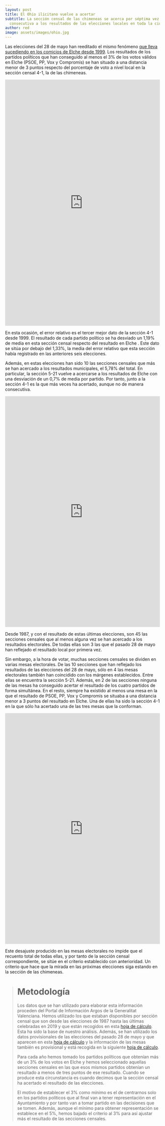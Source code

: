 ```yaml
---
layout: post
title: El Ohio ilicitano vuelve a acertar
subtitle: La sección censal de las chimeneas se acerca por séptima vez
  consecutiva a los resultados de las elecciones locales en toda la ciudad
author: red
image: assets/images/ohio.jpg
---
```

Las elecciones del 28 de mayo han reeditado el mismo fenómeno [que lleva sucediendo en los comicios de Elche desde 1999](https://medium.com/@petertecnologia/veinte-a%C3%B1os-de-acierto-electoral-6f78ac98e6b). Los resultados de los partidos políticos que han conseguido al menos el 3% de los votos válidos en Elche (PSOE, PP, Vox y Compromís) se han situado a una distancia menor de 3 puntos respecto del porcentaje de voto a nivel local en la sección censal 4-1, la de las chimeneas.

<iframe title="23 | PSOE y PP | Casco" aria-label="Map" id="datawrapper-chart-eEcYw" src="https://datawrapper.dwcdn.net/c7BQc/1/" scrolling="no" frameborder="0" style="width: 0; min-width: 100% !important; border: none;" height="800" data-external="1"></iframe><script type="text/javascript">!function(){"use strict";window.addEventListener("message",(function(a){if(void 0!==a.data["datawrapper-height"]){var e=document.querySelectorAll("iframe");for(var t in a.data["datawrapper-height"])for(var r=0;r<e.length;r++)if(e[r].contentWindow===a.source){var i=a.data["datawrapper-height"][t]+"px";e[r].style.height=i}}}))}();
</script>

En esta ocasión, el error relativo es el tercer mejor dato de la sección 4-1 desde 1999. El resultado de cada partido político se ha desviado un 1,19% de media en esta sección censal respecto del resultado en Elche . Este dato se sitúa por debajo del 1,33%, la media del error relativo que esta sección había registrado en las anteriores seis elecciones. 

Además, en estas elecciones han sido 10 las secciones censales que más se han acercado a los resultados municipales, el 5,78% del total. En particular, la sección 5-21 vuelve a acercarse a los resultados de Elche con una desviación de un 0,7% de media por partido. Por tanto, junto a la sección 4-1 es la que más veces ha acertado, aunque no de manera consecutiva.

<iframe title="23 | PSOE y PP | Casco" aria-label="Map" id="datawrapper-chart-eEcYw" src="https://datawrapper.dwcdn.net/LfETF/1/" scrolling="no" frameborder="0" style="width: 0; min-width: 100% !important; border: none;" height="750" data-external="1"></iframe><script type="text/javascript">!function(){"use strict";window.addEventListener("message",(function(a){if(void 0!==a.data["datawrapper-height"]){var e=document.querySelectorAll("iframe");for(var t in a.data["datawrapper-height"])for(var r=0;r<e.length;r++)if(e[r].contentWindow===a.source){var i=a.data["datawrapper-height"][t]+"px";e[r].style.height=i}}}))}();
</script>

Desde 1987, y con el resultado de estas últimas elecciones, son 45 las secciones censales que al menos alguna vez se han acercado a los resultados electorales. De todas ellas son 3 las que el pasado 28 de mayo han reflejado el resultado local por primera vez.

Sin embargo, a la hora de votar, muchas secciones censales se dividen en varias mesas electorales. De las 10 secciones que han reflejado los resultados de las elecciones del 28 de mayo, sólo en 4 las mesas electorales también han coincidido con los márgenes establecidos. Entre ellas se encuentra la sección 5-21. Además, en 2 de las secciones ninguna de las mesas ha conseguido acertar el resultado de los cuatro partidos de forma simultánea. En el resto, siempre ha existido al menos una mesa en la que el resultado de PSOE, PP, Vox y Compromís se situaba a una distancia menor a 3 puntos del resultado en Elche. Una de ellas ha sido la sección 4-1 en la que sólo ha acertado una de las tres mesas que la conforman.

<iframe title="23 | PSOE y PP | Casco" aria-label="Map" id="datawrapper-chart-eEcYw" src="https://datawrapper.dwcdn.net/1B7Wk/2/" scrolling="no" frameborder="0" style="width: 0; min-width: 100% !important; border: none;" height="750" data-external="1"></iframe><script type="text/javascript">!function(){"use strict";window.addEventListener("message",(function(a){if(void 0!==a.data["datawrapper-height"]){var e=document.querySelectorAll("iframe");for(var t in a.data["datawrapper-height"])for(var r=0;r<e.length;r++)if(e[r].contentWindow===a.source){var i=a.data["datawrapper-height"][t]+"px";e[r].style.height=i}}}))}();
</script>

Este desajuste producido en las mesas electorales no impide que el recuento total de todas ellas, y por tanto de la sección censal correspondiente, se sitúe en el criterio establecido con anterioridad. Un criterio que hace que la mirada en las próximas elecciones siga estando en la sección de las chimeneas.

> # Metodología
>
> Los datos que se han utilizado para elaborar esta información proceden del Portal de Información Argos de la Generalitat Valenciana. Hemos utilizado los que estaban disponibles por sección censal que son desde las elecciones de 1987 hasta las últimas celebradas en 2019 y que están recogidos en esta [hoja de cálculo](https://docs.google.com/spreadsheets/d/1O76KqfG_xQXT_goyisRIHfYMwnohqkMYaDhCXyHrGKo/edit?usp=sharing). Esta ha sido la base de nuestro análisis. Además, se han utilizado los datos provisionales de las elecciones del pasado 28 de mayo y que aparecen en esta [hoja de cálculo](https://docs.google.com/spreadsheets/d/1xeEDm0gddo0UpPmqSiL98jpNRr34d7BRotDx6tbl8I8/edit?usp=sharing) y la información de las mesas también es provisional y está recogida en la siguiente [hoja de cálculo](https://docs.google.com/spreadsheets/d/1mfQsOgcsW-zcA69qWYA0Ke0MxiimNYZo/edit?usp=sharing&ouid=112734869912486380525&rtpof=true&sd=true).
>
> Para cada año hemos tomado los partidos políticos que obtenían más de un 3% de los votos en Elche y hemos seleccionado aquellas secciones censales en las que esos mismos partidos obtenían un resultado a menos de tres puntos de ese resultado. Cuando se produce esta circunstancia es cuando decimos que la sección censal ha acertado el resultado de las elecciones. 
>
> El motivo de establecer el 3% como mínimo es el de centrarnos solo en los partidos políticos que al final van a tener representación en el Ayuntamiento y por tanto van a tomar partido en las decisiones que se tomen. Además, aunque el mínimo para obtener representación se establece en el 5%, hemos bajado el criterio al 3% para así ajustar más el resultado de las secciones censales.